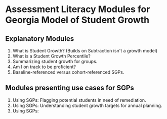 # Assessment Literacy Modules for Georgia Model of Student Growth

## Explanatory Modules

1. What is Student Growth? (Builds on Subtraction isn't a growth model)
2. What is a Student Growth Percentile?
3. Summarizing student growth for groups.
4. Am I on track to be proficient?
5. Baseline-referenced versus cohort-referenced SGPs.

## Modules presenting use cases for SGPs

1. Using SGPs: Flagging potential students in need of remediation.
2. Using SGPs: Understanding student growth targets for annual planning.
3. Using SGPs:
